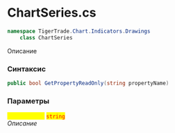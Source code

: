 
# ChartSeries.cs
```csharp
namespace TigerTrade.Chart.Indicators.Drawings  
    class ChartSeries
```

Описание

### Синтаксис
```csharp
public bool GetPropertyReadOnly(string propertyName)
```

### Параметры  
<mark style="color:yellow;">**`propertyName`**</mark> <mark style="color:red;">`string`</mark>  
 *Описание*  
  

                    
                    